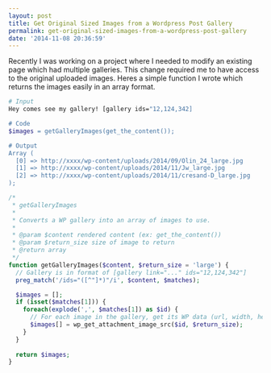 ```yaml
---
layout: post
title: Get Original Sized Images from a Wordpress Post Gallery
permalink: get-original-sized-images-from-a-wordpress-post-gallery
date: '2014-11-08 20:36:59'
---
```


Recently I was working on a project where I needed to modify an existing page which had multiple galleries. This change required me to have access to the original uploaded images. Heres a simple function I wrote which returns the images easily in an array format.  
  
```bash
# Input
Hey comes see my gallery! [gallery ids="12,124,342]

# Code
$images = getGalleryImages(get_the_content());

# Output
Array (
  [0] => http://xxxx/wp-content/uploads/2014/09/Olin_24_large.jpg
  [1] => http://xxxx/wp-content/uploads/2014/11/Jw_large.jpg
  [2] => http://xxxx/wp-content/uploads/2014/11/cresand-D_large.jpg
);
```

```php
/*
 * getGalleryImages
 *
 * Converts a WP gallery into an array of images to use.
 *
 * @param $content rendered content (ex: get_the_content())
 * @param $return_size size of image to return
 * @return array
 */
function getGalleryImages($content, $return_size = 'large') {
  // Gallery is in format of [gallery link="..." ids="12,124,342"]
  preg_match('/ids="([^"]*)"/i', $content, $matches);

  $images = [];
  if (isset($matches[1])) {
    foreach(explode(',', $matches[1]) as $id) {
      // For each image in the gallery, get its WP data (url, width, height)
      $images[] = wp_get_attachment_image_src($id, $return_size);
    }
  }
  
  return $images;
}
```
